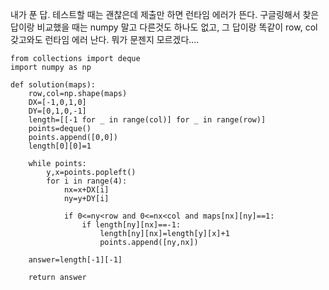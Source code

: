 내가 푼 답.
테스트할 때는 괜찮은데 제출만 하면 런타임 에러가 뜬다. 구글링해서 찾은 답이랑 비교했을 때는 numpy 말고 다른것도 하나도 없고, 그 답이랑 똑같이 row, col 갖고와도 런타임 에러 난다.
뭐가 문젠지 모르겠다....

```python3
from collections import deque
import numpy as np

def solution(maps):
    row,col=np.shape(maps)
    DX=[-1,0,1,0]
    DY=[0,1,0,-1]
    length=[[-1 for _ in range(col)] for _ in range(row)]
    points=deque()
    points.append([0,0])
    length[0][0]=1
    
    while points:
        y,x=points.popleft()
        for i in range(4):
            nx=x+DX[i]
            ny=y+DY[i]
            
            if 0<=ny<row and 0<=nx<col and maps[nx][ny]==1:
                if length[ny][nx]==-1:
                    length[ny][nx]=length[y][x]+1
                    points.append([ny,nx])
    
    answer=length[-1][-1]
    
    return answer
```
